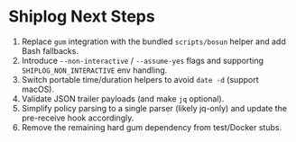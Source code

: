 # Shiplog Next Steps

1. Replace `gum` integration with the bundled `scripts/bosun` helper and add Bash fallbacks.
2. Introduce `--non-interactive` / `--assume-yes` flags and supporting `SHIPLOG_NON_INTERACTIVE` env handling.
3. Switch portable time/duration helpers to avoid `date -d` (support macOS).
4. Validate JSON trailer payloads (and make `jq` optional).
5. Simplify policy parsing to a single parser (likely jq-only) and update the pre-receive hook accordingly.
6. Remove the remaining hard gum dependency from test/Docker stubs.
